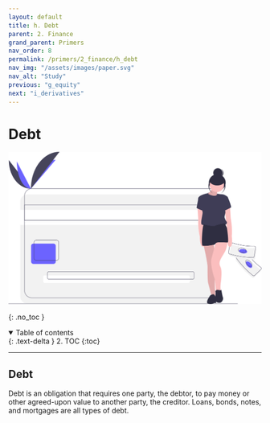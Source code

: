```yaml
---
layout: default
title: h. Debt
parent: 2. Finance
grand_parent: Primers
nav_order: 8
permalink: /primers/2_finance/h_debt
nav_img: "/assets/images/paper.svg"
nav_alt: "Study"
previous: "g_equity"
next: "i_derivatives"
---
```


# Debt

![Finance](/assets/images/primers/finance.svg)

{: .no_toc }

<details open markdown="block">
  <summary>
    Table of contents
  </summary>
  {: .text-delta }
2. TOC
{:toc}
</details>

---

<div class="theory" markdown="1">

## Debt

Debt is an obligation that requires one party, the debtor, to pay money or other agreed-upon value to another party, the creditor. Loans, bonds, notes, and mortgages are all types of debt.

</div>


